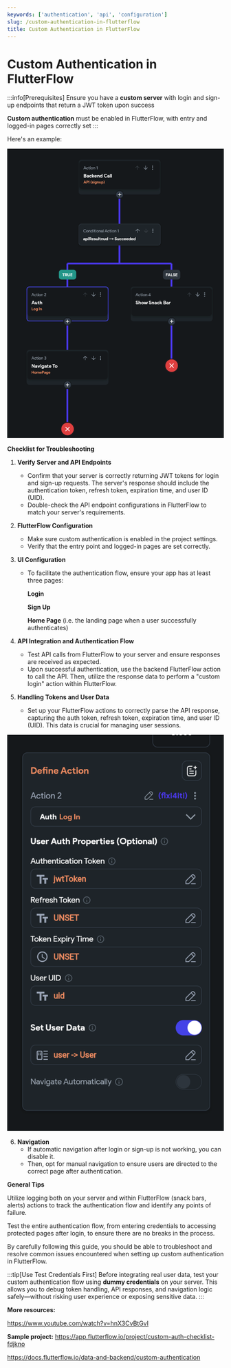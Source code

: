 ```yaml
---
keywords: ['authentication', 'api', 'configuration']
slug: /custom-authentication-in-flutterflow
title: Custom Authentication in FlutterFlow
---
```

# Custom Authentication in FlutterFlow

:::info[Prerequisites]
Ensure you have a **custom server** with login and sign-up endpoints that return a JWT token upon success

**Custom authentication** must be enabled in FlutterFlow, with entry and logged-in pages correctly set
:::


Here's an example: 

![](../assets/20250430121149388590.png)

**Checklist for Troubleshooting**

1. **Verify Server and API Endpoints**
    - Confirm that your server is correctly returning JWT tokens for login and sign-up requests. The server's response should include the authentication token, refresh token, expiration time, and user ID (UID).
    - Double-check the API endpoint configurations in FlutterFlow to match your server's requirements.

2. **FlutterFlow Configuration**
    - Make sure custom authentication is enabled in the project settings.
    - Verify that the entry point and logged-in pages are set correctly.

3. **UI Configuration** 
    - To facilitate the authentication flow, ensure your app has at least three pages: 

        **Login**

        **Sign Up**

        **Home Page** (i.e. the landing page when a user successfully authenticates)

4. **API Integration and Authentication Flow**
    - Test API calls from FlutterFlow to your server and ensure responses are received as expected.
    - Upon successful authentication, use the backend FlutterFlow action to call the API. Then, utilize the response data to perform a "custom login" action within FlutterFlow.

5. **Handling Tokens and User Data**
    - Set up your FlutterFlow actions to correctly parse the API response, capturing the auth token, refresh token, expiration time, and user ID (UID). This data is crucial for managing user sessions.

![](../assets/20250430121149749937.png)

6. **Navigation**
    - If automatic navigation after login or sign-up is not working, you can disable it. 
    - Then, opt for manual navigation to ensure users are directed to the correct page after authentication.

**General Tips**

Utilize logging both on your server and within FlutterFlow (snack bars, alerts) actions to track the authentication flow and identify any points of failure.

Test the entire authentication flow, from entering credentials to accessing protected pages after login, to ensure there are no breaks in the process.

By carefully following this guide, you should be able to troubleshoot and resolve common issues encountered when setting up custom authentication in FlutterFlow.

:::tip[Use Test Credentials First]
Before integrating real user data, test your custom authentication flow using **dummy credentials** on your server. This allows you to debug token handling, API responses, and navigation logic safely—without risking user experience or exposing sensitive data.
:::


**More resources:**

https://www.youtube.com/watch?v=hnX3CvBtGvI

**Sample project:** https://app.flutterflow.io/project/custom-auth-checklist-fdjkno

https://docs.flutterflow.io/data-and-backend/custom-authentication

